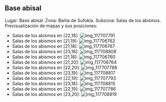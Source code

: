 ## Base abisal
Lugar: Base abisal.
Zona: Bahía de Sufokia.
Subzona: Salas de los abismos.
Previsualización de mapas y sus posiciones:
- Salas de los abismos en [22,18]: ![img_117707791](https://media.discordapp.net/attachments/1115311447145193482/1115321108179206144/117707791.jpg)
- Salas de los abismos en [21,19]: ![img_117706762](https://media.discordapp.net/attachments/1115311447145193482/1115321075694305382/117706762.jpg)
- Salas de los abismos en [21,18]: ![img_117706767](https://media.discordapp.net/attachments/1115311447145193482/1115321080215777340/117706767.jpg)
- Salas de los abismos en [23,18]: ![img_117708808](https://media.discordapp.net/attachments/1115311447145193482/1115321117612191804/117708808.jpg)
- Salas de los abismos en [21,18]: ![img_117706760](https://media.discordapp.net/attachments/1115311447145193482/1115321056308240384/117706760.jpg)
- Salas de los abismos en [21,20]: ![img_117706764](https://media.discordapp.net/attachments/1115311447145193482/1115321078621933628/117706764.jpg)
- Salas de los abismos en [22,20]: ![img_117707788](https://media.discordapp.net/attachments/1115311447145193482/1115321086704373820/117707788.jpg)
- Salas de los abismos en [23,19]: ![img_117708817](https://media.discordapp.net/attachments/1115311447145193482/1115321139502272602/117708817.jpg)
- Salas de los abismos en [22,19]: ![img_117707793](https://media.discordapp.net/attachments/1115311447145193482/1115321110729338951/117707793.jpg)
- Salas de los abismos en [23,18]: ![img_117708815](https://media.discordapp.net/attachments/1115311447145193482/1115321119000514640/117708815.jpg)
- Salas de los abismos en [22,19]: ![img_117707786](https://media.discordapp.net/attachments/1115311447145193482/1115321084993089556/117707786.jpg)
- Salas de los abismos en [23,20]: ![img_117708819](https://media.discordapp.net/attachments/1115311447145193482/1115321142270500884/117708819.jpg)